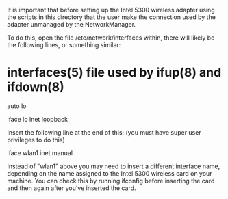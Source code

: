 It is important that before setting up the Intel 5300 wireless adapter 
using the scripts in this directory that the user make the connection
used by the adapter unmanaged by the NetworkManager.

To do this, open the file /etc/network/interfaces
within, there will likely be the following lines, or something similar:


 # interfaces(5) file used by ifup(8) and ifdown(8)
 
 auto lo
 
 iface lo inet loopback
 
 

Insert the following line at the end of this: (you must have super user privileges to do this)

 iface wlan1 inet manual

Instead of "wlan1" above you may need to insert a different interface name, 
depending on the name assigned to the Intel 5300 wireless card on your machine.
You can check this by running ifconfig before inserting the card and then again
after you've inserted the card.
